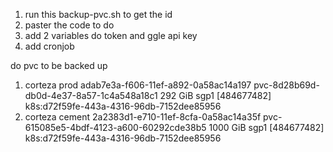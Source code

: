 1. run this backup-pvc.sh to get the id
2. paster the code to do
3. add 2 variables do token and ggle api key
4. add cronjob

do pvc to be backed up

1. corteza prod
adab7e3a-f606-11ef-a892-0a58ac14a197    pvc-8d28b69d-db0d-4e37-8a57-1c4a548a18c1    292 GiB     sgp1    [484677482]    k8s:d72f59fe-443a-4316-96db-7152dee85956
2. corteza cement
2a2383d1-e710-11ef-8cfa-0a58ac14a35f    pvc-615085e5-4bdf-4123-a600-60292cde38b5    1000 GiB    sgp1    [484677482]    k8s:d72f59fe-443a-4316-96db-7152dee85956